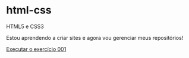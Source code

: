 # html-css
 HTML5 e CSS3

 Estou aprendendo a criar sites e agora vou gerenciar meus repositórios!

 <a href="https://emersonw95.github.io/html-css/exercicios/ex001/index.html" target="_blank">Executar o exercício 001</a>
